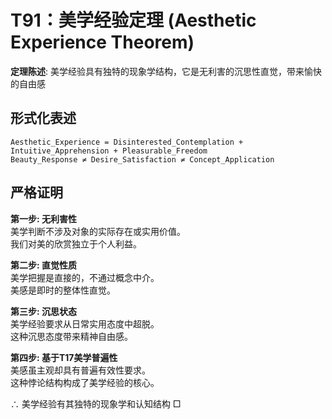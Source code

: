 # T91：美学经验定理 (Aesthetic Experience Theorem)  

**定理陈述**: 美学经验具有独特的现象学结构，它是无利害的沉思性直觉，带来愉快的自由感  

## 形式化表述  
```  
Aesthetic_Experience = Disinterested_Contemplation + Intuitive_Apprehension + Pleasurable_Freedom  
Beauty_Response ≠ Desire_Satisfaction ≠ Concept_Application  
```  

## 严格证明  

**第一步: 无利害性**  
美学判断不涉及对象的实际存在或实用价值。  
我们对美的欣赏独立于个人利益。  

**第二步: 直觉性质**  
美学把握是直接的，不通过概念中介。  
美感是即时的整体性直觉。  

**第三步: 沉思状态**  
美学经验要求从日常实用态度中超脱。  
这种沉思态度带来精神自由感。  

**第四步: 基于T17美学普遍性**  
美感虽主观却具有普遍有效性要求。  
这种悖论结构构成了美学经验的核心。  

∴ 美学经验有其独特的现象学和认知结构 □  
